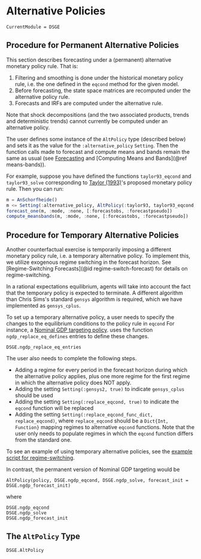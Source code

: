 # Alternative Policies

``` @meta
CurrentModule = DSGE
```

## Procedure for Permanent Alternative Policies

This section describes forecasting under a (permanent) alternative monetary policy
rule. That is:

1. Filtering and smoothing is done under the historical monetary policy rule,
   i.e. the one defined in the `eqcond` method for the given model.
2. Before forecasting, the state space matrices are recomputed under the
   alternative policy rule.
3. Forecasts and IRFs are computed under the alternative rule.

Note that shock decompositions (and the two associated products, trends and
deterministic trends) cannot currently be computed under an alternative policy.

The user defines some instance of the `AltPolicy` type (described below) and
sets it as the value for the `:alternative_policy` `Setting`. Then the function
calls made to forecast and compute means and bands remain the same as usual (see
[Forecasting](@ref) and [Computing Means and Bands](@ref means-bands)).

For example, suppose you have defined the functions `taylor93_eqcond` and
`taylor93_solve` corresponding to
[Taylor (1993)](http://www.sciencedirect.com/science/article/pii/016722319390009L)'s
proposed monetary policy rule. Then you can run:

```julia
m = AnSchorfheide()
m <= Setting(:alternative_policy, AltPolicy(:taylor93, taylor93_eqcond, taylor93_solve))
forecast_one(m, :mode, :none, [:forecastobs, :forecastpseudo])
compute_meansbands(m, :mode, :none, [:forecastobs, :forecastpseudo])
```

## Procedure for Temporary Alternative Policies

Another counterfactual exercise is temporarily imposing a different monetary policy
rule, i.e. a temporary alternative policy. To implement this, we utilize
exogenous regime switching in the forecast horizon. See [Regime-Switching Forecasts](@id regime-switch-forecast)
for details on regime-switching.

In a rational expectations equilibrium, agents will take into account the fact that
the temporary policy is expected to terminate. A different algorithm than Chris Sims's
standard `gensys` algorithm is required, which we have implemented as `gensys_cplus`.

To set up a temporary alternative policy, a user needs to specify
the changes to the equilibrium conditions to the policy rule in `eqcond`
For instance, a
[Nominal GDP targeting policy](https://github.com/FRBNY-DSGE/DSGE.jl/blob/master/src/altpolicy/ngdp_target.jl).
uses the function `ngdp_replace_eq_defines` entries to define these changes.

```@docs
DSGE.ngdp_replace_eq_entries
```

The user also needs to complete the following steps.

- Adding a regime for every period in the forecast horizon during which the alternative policy applies,
  plus one more regime for the first regime in which the alternative policy does NOT apply.
- Adding the setting `Setting(:gensys2, true)` to indicate `gensys_cplus` should be used
- Adding the setting `Setting(:replace_eqcond, true)` to indicate the `eqcond` function will be replaced
- Adding the setting `Setting(:replace_eqcond_func_dict, replace_eqcond)`, where `replace_eqcond`
  should be a `Dict{Int, Function}` mapping regimes to alternative `eqcond` functions. Note that
  the user only needs to populate regimes in which the `eqcond` function differs from the standard one.

To see an example of using temporary alternative policies, see the
[example script for regime-switching](https://github.com/FRBNY-DSGE/DSGE.jl/blob/master/examples/regime_switching.jl).

In contrast, the permanent version of Nominal GDP targeting would be

```
AltPolicy(policy, DSGE.ngdp_eqcond, DSGE.ngdp_solve, forecast_init = DSGE.ngdp_forecast_init)
```

where

```@docs
DSGE.ngdp_eqcond
DSGE.ngdp_solve
DSGE.ngdp_forecast_init
```


## The `AltPolicy` Type

```@docs
DSGE.AltPolicy
```
